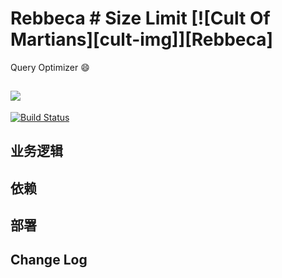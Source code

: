 # Rebbeca # Size Limit [![Cult Of Martians][cult-img]][Rebbeca]
Query Optimizer :smile:

![](https://github.com/tuuna00/Rebbeca/logo.jpg)
-------------------------------

[![Build Status](https://travis-ci.org/pubnub/java.svg?branch=master)](https://travis-ci.org/pubnub/java)

## 业务逻辑

## 依赖

## 部署

## Change Log
